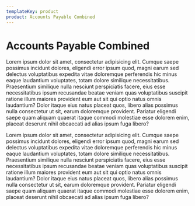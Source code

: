 ```yaml
---
templateKey: product
product: Accounts Payable Combined
---
```


# Accounts Payable Combined

Lorem ipsum dolor sit amet, consectetur adipisicing elit. Cumque saepe possimus incidunt dolores, eligendi error ipsum quod, magni
earum sed delectus voluptatibus expedita vitae doloremque
perferendis hic minus eaque laudantium voluptates, totam dolore
similique necessitatibus. Praesentium similique nulla nesciunt
perspiciatis facere, eius esse necessitatibus ipsum recusandae
beatae veniam quas voluptatibus suscipit ratione illum maiores
provident eum aut sit qui optio natus omnis laudantium? Dolor itaque
eius natus placeat quos, libero alias possimus nulla consectetur ut
sit, earum doloremque provident. Pariatur eligendi saepe quam
aliquam quaerat itaque commodi molestiae esse dolorem enim, placeat
deserunt nihil obcaecati ad alias ipsum fuga libero?

Lorem ipsum dolor sit amet, consectetur adipisicing elit. Cumque
saepe possimus incidunt dolores, eligendi error ipsum quod, magni
earum sed delectus voluptatibus expedita vitae doloremque
perferendis hic minus eaque laudantium voluptates, totam dolore
similique necessitatibus. Praesentium similique nulla nesciunt
perspiciatis facere, eius esse necessitatibus ipsum recusandae
beatae veniam quas voluptatibus suscipit ratione illum maiores
provident eum aut sit qui optio natus omnis laudantium? Dolor itaque
eius natus placeat quos, libero alias possimus nulla consectetur ut
sit, earum doloremque provident. Pariatur eligendi saepe quam
aliquam quaerat itaque commodi molestiae esse dolorem enim, placeat
deserunt nihil obcaecati ad alias ipsum fuga libero?
